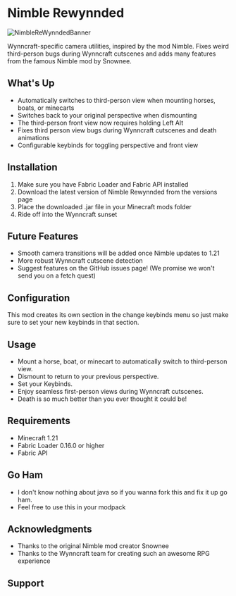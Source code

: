 # Nimble Rewynnded

![NimbleReWynndedBanner](https://github.com/user-attachments/assets/4a9b2df8-17ce-4775-9976-2f2a0a54b2f8)

Wynncraft-specific camera utilities, inspired by the mod Nimble. Fixes weird third-person bugs during Wynncraft cutscenes and adds many features from the famous Nimble mod by Snownee.


## What's Up
- Automatically switches to third-person view when mounting horses, boats, or minecarts
- Switches back to your original perspective when dismounting
- The third-person front view now requires holding Left Alt
- Fixes third person view bugs during Wynncraft cutscenes and death animations
- Configurable keybinds for toggling perspective and front view

## Installation
1. Make sure you have Fabric Loader and Fabric API installed
2. Download the latest version of Nimble Rewynnded from the versions page
3. Place the downloaded .jar file in your Minecraft mods folder
4. Ride off into the Wynncraft sunset

## Future Features
- Smooth camera transitions will be added once Nimble updates to 1.21
- More robust Wynncraft cutscene detection
- Suggest features on the GitHub issues page! (We promise we won't send you on a fetch quest)

## Configuration
This mod creates its own section in the change keybinds menu so just make sure to set your new keybinds in that section.


## Usage
- Mount a horse, boat, or minecart to automatically switch to third-person view.
- Dismount to return to your previous perspective.
- Set your Keybinds.
- Enjoy seamless first-person views during Wynncraft cutscenes.
- Death is so much better than you ever thought it could be!

## Requirements
- Minecraft 1.21
- Fabric Loader 0.16.0 or higher
- Fabric API

## Go Ham
- I don't know nothing about java so if you wanna fork this and fix it up go ham.
- Feel free to use this in your modpack
  
## Acknowledgments
- Thanks to the original Nimble mod creator Snownee
- Thanks to the Wynncraft team for creating such an awesome RPG experience

## Support

